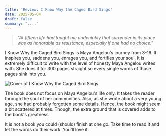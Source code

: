 ```yaml
---
title: 'Review: I Know Why the Caged Bird Sings'
date: 2025-05-04
draft: false
summary: "...."
---
```


> *"At fifteen life had taught me undeniably that surrender in its place  was as honorable as resistance, especially if one had no choice."*

I  Know Why the Caged Bird Sings is Maya Angelou's journey from 3-16. It  inspires you, saddens you, enrages you, and fortifies your soul. It is  extremely difficult to write with the level of honesty Maya Angelou  writes with. She does it for 300 pages straight so every single words of  those pages sink into you.

![Cover of I Know Why the Caged Bird Sings](/feature.png)

The book does not focus on Maya  Angelou's life only. It takes the reader through the soul of her communities. Also, as she wrote about a very young age, she had probably forgotten some details. Hence, the book might seem a  bit scattered at times. Though, the extra ground that is covered adds to  the book's greatness.

It is not a book you could (should) finish at one go. Take time to read it and let the words do their work. You'll love it.

